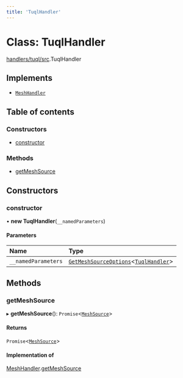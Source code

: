 ```yaml
---
title: 'TuqlHandler'
---
```


# Class: TuqlHandler

[handlers/tuql/src](../modules/handlers_tuql_src).TuqlHandler

## Implements

- [`MeshHandler`](/docs/api/interfaces/types_src.MeshHandler)

## Table of contents

### Constructors

- [constructor](handlers_tuql_src.TuqlHandler#constructor)

### Methods

- [getMeshSource](handlers_tuql_src.TuqlHandler#getmeshsource)

## Constructors

### constructor

• **new TuqlHandler**(`__namedParameters`)

#### Parameters

| Name | Type |
| :------ | :------ |
| `__namedParameters` | [`GetMeshSourceOptions`](../modules/types_src#getmeshsourceoptions)\<[`TuqlHandler`](/docs/api/interfaces/types_src.YamlConfig.TuqlHandler)> |

## Methods

### getMeshSource

▸ **getMeshSource**(): `Promise`\<[`MeshSource`](../modules/types_src#meshsource)>

#### Returns

`Promise`\<[`MeshSource`](../modules/types_src#meshsource)>

#### Implementation of

[MeshHandler](/docs/api/interfaces/types_src.MeshHandler).[getMeshSource](/docs/api/interfaces/types_src.MeshHandler#getmeshsource)
